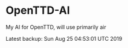 # OpenTTD-AI
My AI for OpenTTD, will use primarily air

Latest backup: Sun Aug 25 04:53:01 UTC 2019
